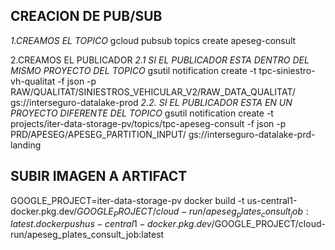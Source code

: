 ## CREACION DE PUB/SUB
*1.CREAMOS EL TOPICO*
gcloud pubsub topics create apeseg-consult

2.CREAMOS EL PUBLICADOR
  *2.1 SI EL PUBLICADOR ESTA DENTRO DEL MISMO PROYECTO DEL TOPICO*
gsutil notification create -t tpc-siniestro-vh-qualitat -f json -p RAW/QUALITAT/SINIESTROS_VEHICULAR_V2/RAW_DATA_QUALITAT/ gs://interseguro-datalake-prod
  *2.2. SI EL PUBLICADOR ESTA EN UN PROYECTO DIFERENTE DEL TOPICO*
gsutil notification create -t projects/iter-data-storage-pv/topics/tpc-apeseg-consult -f json -p PRD/APESEG/APESEG_PARTITION_INPUT/ gs://interseguro-datalake-prd-landing
## SUBIR IMAGEN A ARTIFACT
GOOGLE_PROJECT=iter-data-storage-pv
docker build -t us-central1-docker.pkg.dev/$GOOGLE_PROJECT/cloud-run/apeseg_plates_consult_job:latest .
docker push us-central1-docker.pkg.dev/$GOOGLE_PROJECT/cloud-run/apeseg_plates_consult_job:latest
